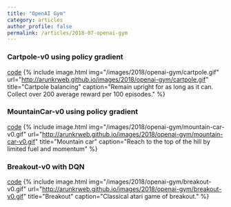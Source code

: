 ```yaml
---
title: "OpenAI Gym"
category: articles
author_profile: false
permalink: /articles/2018-07-openai-gym
---
```

<h3>Cartpole-v0 using policy gradient</h3>

[code](https://github.com/ioarun/openai-gym/blob/master/cartpole/cartpole-policygradient2.py)
{% include image.html img="/images/2018/openai-gym/cartpole.gif" url="http://arunkrweb.github.io/images/2018/openai-gym/cartpole.gif" title="Cartpole balancing" caption="Remain upright for as long as it can. Collect over 200 average reward per 100 episodes." %}

<h3>MountainCar-v0 using policy gradient</h3>

[code](https://github.com/ioarun/openai-gym/blob/master/mountaincar/mountaincar-policygradient.py)
{% include image.html img="/images/2018/openai-gym/mountain-car-v0.gif" url="http://arunkrweb.github.io/images/2018/openai-gym/mountain-car-v0.gif" title="Mountain car" caption="Reach to the top of the hill by limited fuel and momentum" %}

 
<h3>Breakout-v0 with DQN</h3>

[code](https://github.com/ioarun/openai-gym/blob/master/breakout/breakout-dqn.py)
{% include image.html img="/images/2018/openai-gym/breakout-v0.gif" url="http://arunkrweb.github.io/images/2018/openai-gym/breakout-v0.gif" title="Breakout" caption="Classical atari game of breakout." %}

 
 

